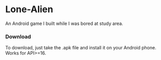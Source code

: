 # Lone-Alien

An Android game I built while I was bored at study area.

### Download

To download, just take the .apk file and install it on your Android phone. Works for API>=16.
